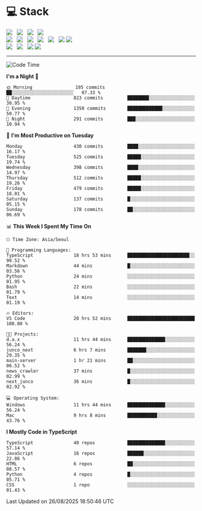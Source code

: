 <h1>💻 Stack</h1>
<div>
 <!-- badge : https://shields.io/ -->
 <!-- icon : https://simpleicons.org/?q=Get -->
 <img src="https://img.shields.io/badge/HTML5-e74c3c?style=flat-square&logo=HTML5&logoColor=white"/> &nbsp 
 <img src="https://img.shields.io/badge/CSS3-0A84FF?style=flat-square&logo=CSS3&logoColor=white"/> &nbsp 
 <img src="https://img.shields.io/badge/JavaScript-FFCD11?style=flat-square&logo=JavaScript&logoColor=white"/> &nbsp 
 <img src="https://img.shields.io/badge/TypeScript-3075C0?style=flat-square&logo=TypeScript&logoColor=white"/>
 <br/>
 <img src="https://img.shields.io/badge/Next-000000?style=flat-square&logo=nextdotjs&logoColor=white"/> &nbsp 
 <img src="https://img.shields.io/badge/React-00BCF6?style=flat-square&logo=React&logoColor=white"/> &nbsp 
 <img src="https://img.shields.io/badge/Redux-764ABC?style=flat-square&logo=Redux&logoColor=white"/> &nbsp
 <img src="https://img.shields.io/badge/Recoil-3578E5?style=flat-square&logo=recoil&logoColor=white"/> &nbsp
 <img src="https://img.shields.io/badge/React-Query-FF4154?style=flat-square&logo=reactquery&logoColor=white"/> &nbsp 
 <img src="https://img.shields.io/badge/styled%2Dcomponents-DB7093?style=flat-square&logo=styled%2Dcomponents&logoColor=white"/>
 <img src="https://img.shields.io/badge/CSS Modules-000000?style=flat-square&logo=CSS Modules&logoColor=white"/> &nbsp 
 <br/>
 <img src="https://img.shields.io/badge/Node-339933?style=flat-square&logo=Node.js&logoColor=white"/> &nbsp 
 <img src="https://img.shields.io/badge/Express-000000?style=flat-square&logo=Express&logoColor=white"/> &nbsp 
 <img src="https://img.shields.io/badge/MongoDB-47A248?style=flat-square&logo=MongoDB&logoColor=white"/>
 <img src="https://img.shields.io/badge/MariaDB-003545?style=flat-square&logo=mariadb&logoColor=white"/>
</div>

<hr>

<!--START_SECTION:waka-->
![Code Time](http://img.shields.io/badge/Code%20Time-2%2C804%20hrs%2047%20mins-blue)

**I'm a Night 🦉** 

```text
🌞 Morning                195 commits         ██░░░░░░░░░░░░░░░░░░░░░░░   07.33 % 
🌆 Daytime                823 commits         ████████░░░░░░░░░░░░░░░░░   30.95 % 
🌃 Evening                1350 commits        █████████████░░░░░░░░░░░░   50.77 % 
🌙 Night                  291 commits         ███░░░░░░░░░░░░░░░░░░░░░░   10.94 % 
```
📅 **I'm Most Productive on Tuesday** 

```text
Monday                   430 commits         ████░░░░░░░░░░░░░░░░░░░░░   16.17 % 
Tuesday                  525 commits         █████░░░░░░░░░░░░░░░░░░░░   19.74 % 
Wednesday                398 commits         ████░░░░░░░░░░░░░░░░░░░░░   14.97 % 
Thursday                 512 commits         █████░░░░░░░░░░░░░░░░░░░░   19.26 % 
Friday                   479 commits         █████░░░░░░░░░░░░░░░░░░░░   18.01 % 
Saturday                 137 commits         █░░░░░░░░░░░░░░░░░░░░░░░░   05.15 % 
Sunday                   178 commits         ██░░░░░░░░░░░░░░░░░░░░░░░   06.69 % 
```


📊 **This Week I Spent My Time On** 

```text
🕑︎ Time Zone: Asia/Seoul

💬 Programming Languages: 
TypeScript               18 hrs 53 mins      ███████████████████████░░   90.52 % 
Markdown                 44 mins             █░░░░░░░░░░░░░░░░░░░░░░░░   03.56 % 
Python                   24 mins             ░░░░░░░░░░░░░░░░░░░░░░░░░   01.95 % 
Bash                     22 mins             ░░░░░░░░░░░░░░░░░░░░░░░░░   01.79 % 
Text                     14 mins             ░░░░░░░░░░░░░░░░░░░░░░░░░   01.19 % 

🔥 Editors: 
VS Code                  20 hrs 52 mins      █████████████████████████   100.00 % 

🐱‍💻 Projects: 
d.a.x                    11 hrs 44 mins      ██████████████░░░░░░░░░░░   56.24 % 
junco_next               6 hrs 7 mins        ███████░░░░░░░░░░░░░░░░░░   29.35 % 
main-server              1 hr 21 mins        ██░░░░░░░░░░░░░░░░░░░░░░░   06.52 % 
news_crawler             37 mins             █░░░░░░░░░░░░░░░░░░░░░░░░   02.99 % 
next_junco               36 mins             █░░░░░░░░░░░░░░░░░░░░░░░░   02.92 % 

💻 Operating System: 
Windows                  11 hrs 44 mins      ██████████████░░░░░░░░░░░   56.24 % 
Mac                      9 hrs 8 mins        ███████████░░░░░░░░░░░░░░   43.76 % 
```

**I Mostly Code in TypeScript** 

```text
TypeScript               40 repos            ██████████████░░░░░░░░░░░   57.14 % 
JavaScript               16 repos            ██████░░░░░░░░░░░░░░░░░░░   22.86 % 
HTML                     6 repos             ██░░░░░░░░░░░░░░░░░░░░░░░   08.57 % 
Python                   4 repos             █░░░░░░░░░░░░░░░░░░░░░░░░   05.71 % 
CSS                      1 repo              ░░░░░░░░░░░░░░░░░░░░░░░░░   01.43 % 
```




 Last Updated on 26/08/2025 18:50:46 UTC
<!--END_SECTION:waka-->

